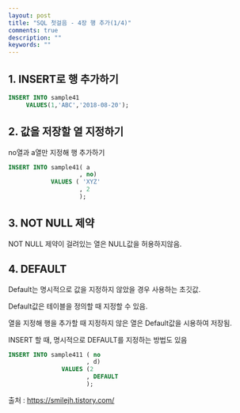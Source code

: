 ```yaml
---
layout: post
title: "SQL 첫걸음 - 4장 행 추가(1/4)" 
comments: true
description: ""
keywords: ""
---
```


## 1. INSERT로 행 추가하기

```sql
INSERT INTO sample41 
     VALUES(1,'ABC','2018-08-20'); 
```

## 2. 값을 저장할 열 지정하기

no열과 a열만 지정해 행 추가하기

```sql
INSERT INTO sample41( a
                    , no) 
            VALUES ( 'XYZ'
                    , 2
                    );
```

## 3. NOT NULL 제약
NOT NULL 제약이 걸려있는 열은 NULL값을 허용하지않음. 


## 4. DEFAULT
Default는 명시적으로 값을 지정하지 않았을 경우 사용하는 초깃값.

Default값은 테이블을 정의할 때 지정할 수 있음. 

열을 지정해 행을 추가할 때 지정하지 않은 열은 Default값을 시용하여 저장됨. 

INSERT 할 때, 명시적으로 DEFAULT를 지정하는 방법도 있음

```sql
INSERT INTO sample411 ( no
                      , d) 
               VALUES (2
                      , DEFAULT
                      );
```

출처 : https://smilejh.tistory.com/